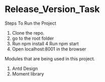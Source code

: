 # Release_Version_Task

Steps To Run the Project
1. Clone the repo.
2. go to the root folder
3. Run npm install
4  Run npm start
5. Open localhost:8001 in the browser

Modules that are being used in this project.
1. Antd Design
2. Moment library

